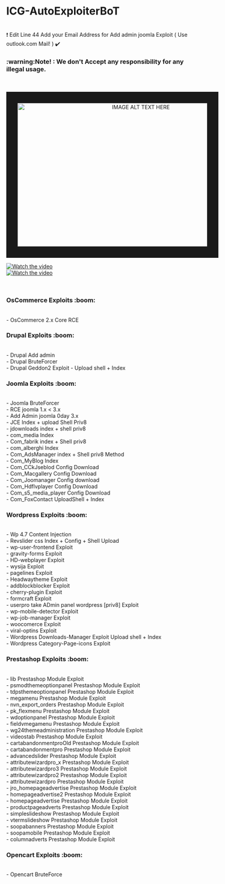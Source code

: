 # ICG-AutoExploiterBoT
<br> :heavy_exclamation_mark: Edit Line 44 Add your Email Address for Add admin joomla Exploit ( Use outlook.com Mail! )  :heavy_check_mark:<br>
<h3> :warning:Note! : We don't Accept any responsibility for any illegal usage.</h3><br>
<br>


<center><a href="http://www.youtube.com/watch?feature=player_embedded&v=XyiQZmsGLAw
" target="_blank"><img src="http://img.youtube.com/vi/XyiQZmsGLAw/0.jpg" 
alt="IMAGE ALT TEXT HERE" width="640" height="380" border="30" /></a></center>

[![Watch the video](https://raw.githubusercontent.com/04x/ICG-AutoExploiterBoT/master/screen/screen2.PNG)](https://www.aparat.com/v/ntyJd)
<br>
[![Watch the video](https://raw.githubusercontent.com/04x/ICG-AutoExploiterBoT/master/screen/log.PNG)](https://www.aparat.com/v/ntyJd)


<br>
<h3>OsCommerce Exploits :boom:</h3>
<br>
- OsCommerce 2.x Core RCE<br>
<h3>Drupal Exploits :boom:</h3><br>
- Drupal Add admin <br>
- Drupal BruteForcer<br>
- Drupal Geddon2 Exploit - Upload shell + Index <br>
<h3>Joomla Exploits :boom:</h3><br>
- Joomla BruteForcer<br>
- RCE joomla 1.x < 3.x<br>
- Add Admin joomla 0day 3.x<br>
- JCE Index + upload Shell Priv8<br>
- jdownloads index + shell priv8<br>
- com_media Index<br>
- Com_fabrik index + Shell priv8<br>
- com_alberghi Index <br>
- Com_AdsManager index + Shell priv8 Method<br>
- Com_MyBlog Index <br>
- Com_CCkJseblod Config Download<br>
- Com_Macgallery Config Download<br>
- Com_Joomanager Config download<br>
- Com_Hdflvplayer Config Download<br>
- Com_s5_media_player Config Download<br>
- Com_FoxContact UploadShell + Index<br>
<h3>Wordpress Exploits :boom:</h3><br>
- Wp 4.7 Content Injection <br>
- Revslider css Index + Config + Shell Upload<br>
- wp-user-frontend Exploit<br>
- gravity-forms Exploit<br>
- HD-webplayer Exploit<br>
- wysija Exploit<br>
- pagelines Exploit<br>
- Headwaytheme Exploit<br>
- addblockblocker Exploit<br>
- cherry-plugin Exploit<br>
- formcraft Exploit<br>
- userpro take ADmin panel wordpress [priv8]  Exploit<br>
- wp-mobile-detector Exploit<br>
- wp-job-manager Exploit<br>
- woocomerce Exploit<br>
- viral-optins Exploit<br>
- Wordpress Downloads-Manager Exploit Upload shell + Index<br> 
- Wordpress Category-Page-icons Exploit 
<h3>Prestashop Exploits :boom:</h3><br>
- lib Prestashop Module Exploit<br>
- psmodthemeoptionpanel Prestashop Module Exploit<br>
- tdpsthemeoptionpanel Prestashop Module Exploit<br>
- megamenu Prestashop Module Exploit<br>
- nvn_export_orders Prestashop Module Exploit<br>
- pk_flexmenu Prestashop Module Exploit<br>
- wdoptionpanel Prestashop Module Exploit<br>
- fieldvmegamenu Prestashop Module Exploit<br>
- wg24themeadministration Prestashop Module Exploit<br>
- videostab Prestashop Module Exploit<br>
- cartabandonmentproOld Prestashop Module Exploit<br>
- cartabandonmentpro Prestashop Module Exploit<br>
- advancedslider Prestashop Module Exploit<br>
- attributewizardpro_x Prestashop Module Exploit<br>
- attributewizardpro3 Prestashop Module Exploit<br>
- attributewizardpro2 Prestashop Module Exploit<br>
- attributewizardpro Prestashop Module Exploit<br>
- jro_homepageadvertise Prestashop Module Exploit<br>
- homepageadvertise2 Prestashop Module Exploit<br>
- homepageadvertise Prestashop Module Exploit<br>
- productpageadverts Prestashop Module Exploit<br>
- simpleslideshow Prestashop Module Exploit<br>
- vtermslideshow Prestashop Module Exploit<br>
- soopabanners Prestashop Module Exploit<br>
- soopamobile Prestashop Module Exploit<br>
- columnadverts Prestashop Module Exploit<br>

<h3>Opencart Exploits :boom:</h3><br>
- Opencart BruteForce<br>

